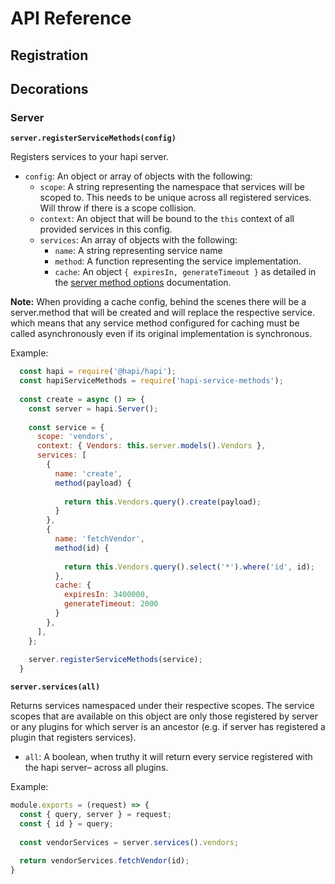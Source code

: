 # API Reference

## Registration

## Decorations

### Server
**`server.registerServiceMethods(config)`**

Registers services to your hapi server.

- `config`: An object or array of objects with the following:
  - `scope`: A string representing the namespace that services will be scoped to. This needs to be unique across all registered services. Will throw if there is a scope collision.
  - `context`: An object that will be bound to the `this` context of all provided services in this config.
  - `services`: An array of objects with the following:
    - `name`: A string representing service name
    - `method`: A function representing the service implementation.
    - `cache`: An object `{ expiresIn, generateTimeout }` as detailed in the [server method options](https://github.com/hapijs/hapi/blob/master/API.md#server.method()) documentation.

**Note:** When providing a cache config, behind the scenes there will be a server.method that will be created and will replace the respective service.
which means that any service method configured for caching must be called asynchronously even if its original implementation is synchronous.

Example:
```js
  const hapi = require('@hapi/hapi');
  const hapiServiceMethods = require('hapi-service-methods');
  
  const create = async () => {
    const server = hapi.Server();
    
    const service = {
      scope: 'vendors',
      context: { Vendors: this.server.models().Vendors },
      services: [
        {
          name: 'create',
          method(payload) {
            
            return this.Vendors.query().create(payload);
          }
        },
        {
          name: 'fetchVendor',
          method(id) {
            
            return this.Vendors.query().select('*').where('id', id);
          },
          cache: {
            expiresIn: 3400000,
            generateTimeout: 2000
          }
        },
      ],
    };
    
    server.registerServiceMethods(service);
  }
```

 
**`server.services(all)`**

Returns services namespaced under their respective scopes. The service scopes that are available on this object are only those
registered by server or any plugins for which server is an ancestor (e.g. if server has registered a plugin that registers services).

- `all`: A boolean, when truthy it will return every service registered with the hapi server– across all plugins.

Example:
```js
module.exports = (request) => {
  const { query, server } = request;
  const { id } = query;
  
  const vendorServices = server.services().vendors;
  
  return vendorServices.fetchVendor(id);
}
```
